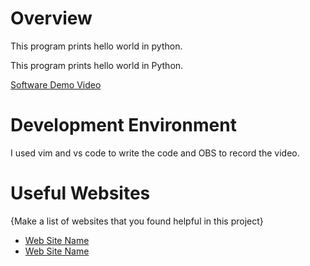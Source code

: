 # Overview
This program prints hello world in python.

This program prints hello world in Python.

[Software Demo Video](https://youtu.be/Aa1E3Hc5Y8E)

# Development Environment

I used vim and vs code to write the code and OBS to record the video.

# Useful Websites

{Make a list of websites that you found helpful in this project}
* [Web Site Name](http://url.link.goes.here)
* [Web Site Name](http://url.link.goes.here)
